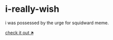 # i-really-wish

i was possessed by the urge for squidward meme. 

[check it out 🡵](https://neurosie.github.io/i-really-wish/)
